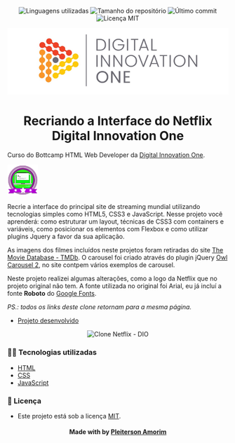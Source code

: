 <!-- Badges session -->
<p align="center">  
  <!-- languages -->
  <img src="https://img.shields.io/github/languages/count/pleiterson/clone-interface-netflix-html-css-js?style=social" alt="Linguagens utilizadas">
  <!-- repo size -->
  <img src="https://img.shields.io/github/repo-size/Pleiterson/clone-interface-netflix-html-css-js?style=social" alt="Tamanho do repositório">
  <!-- last commit -->
  <img src="https://img.shields.io/github/last-commit/Pleiterson/clone-interface-netflix-html-css-js?style=social" alt="Último commit">
  <!-- licence MIT -->
  <img src="https://img.shields.io/github/license/Pleiterson/clone-interface-netflix-html-css-js?style=social" alt="Licença MIT">
</p>


<!--Banner session-->
<p align="center">
  <img src="./src/assets/img/cover_dio.png" alt="DIO" title="Digital Innovation One">
</p>


<!--About session-->
<h1 align="center">Recriando a Interface do Netflix<br>Digital Innovation One</h1>

Curso do Bottcamp HTML Web Developer da [Digital Innovation One](https://digitalinnovation.one/).

<img src="./src/assets/img/badge-curso.png" title="Badge" widht="70" height="70">

Recrie a interface do principal site de streaming mundial utilizando tecnologias simples como HTML5, CSS3 e JavaScript. Nesse projeto você aprenderá: como estruturar um layout, técnicas de CSS3 com containers e variáveis, como posicionar os elementos com Flexbox e como utilizar plugins Jquery a favor da sua aplicação.

As imagens dos filmes incluídos neste projetos foram retiradas do site [The Movie Database - TMDb](https://www.themoviedb.org/). O carousel foi criado através do plugin jQuery [Owl Carousel 2](https://owlcarousel2.github.io/OwlCarousel2/), no site contpem vários exemplos de carousel.

Neste projeto realizei algumas alterações, como a logo da Netflix que no projeto original não tem. A fonte utilizada no original foi Arial, eu já incluí a fonte <b>Roboto</b> do [Google Fonts](https://fonts.google.com/specimen/Roboto).

<i>PS.: todos os links deste clone retornam para a mesma página.</i>

- [Projeto desenvolvido](https://clone-netflix.vercel.app/)

<p align="center"><img src="./src/assets/img/projeto.gif" title="Clone Netflix - DIO"></p>


<h3>👨‍💻 Tecnologias utilizadas</h3>

- [HTML](https://www.w3schools.com/html/)
- [CSS](https://developer.mozilla.org/pt-BR/docs/Web/CSS)
- [JavaScript](https://developer.mozilla.org/en-US/docs/Web/JavaScript)


<!--License session-->
<h3>📝 Licença</h3>

- Este projeto está sob a licença [MIT](./LICENSE).


<!--Bottom session-->
<h4 align=center>Made with by <a href="https://www.linkedin.com/in/pleiterson">Pleiterson Amorim</a></h4>